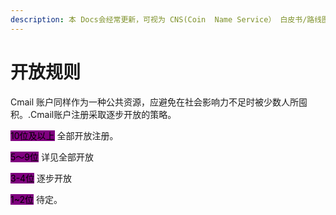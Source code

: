 ```yaml
---
description: 本 Docs会经常更新，可视为 CNS(Coin  Name Service） 白皮书/路线图。
---
```


# 开放规则

Cmail 账户同样作为一种公共资源，应避免在社会影响力不足时被少数人所囤积。.Cmail账户注册采取逐步开放的策略。

<mark style="background-color:purple;">10位及以上</mark>	全部开放注册。​​

<mark style="background-color:purple;">5～9位</mark>	详见全部开放​​

<mark style="background-color:purple;">3-4位</mark>    逐步开放​

<mark style="background-color:purple;">1\~2位</mark>	待定。​



​
